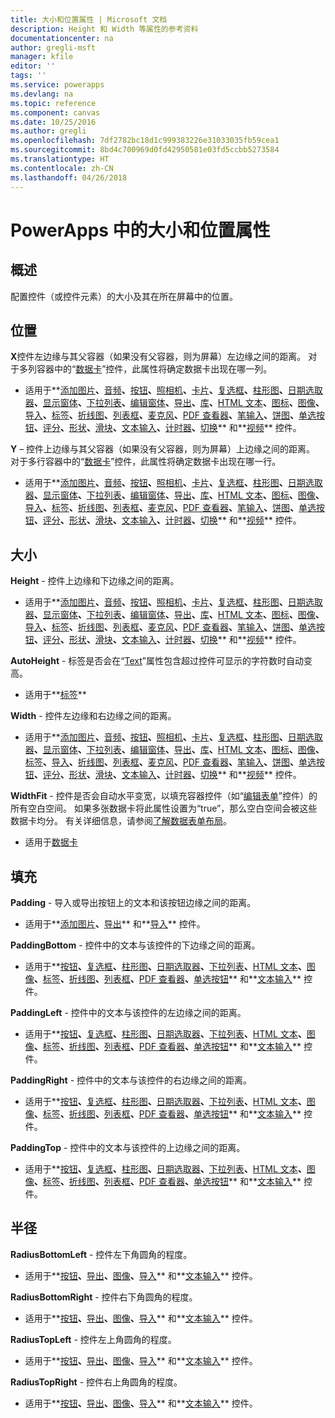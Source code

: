 ```yaml
---
title: 大小和位置属性 | Microsoft 文档
description: Height 和 Width 等属性的参考资料
documentationcenter: na
author: gregli-msft
manager: kfile
editor: ''
tags: ''
ms.service: powerapps
ms.devlang: na
ms.topic: reference
ms.component: canvas
ms.date: 10/25/2016
ms.author: gregli
ms.openlocfilehash: 7df2782bc18d1c999383226e31033035fb59cea1
ms.sourcegitcommit: 8bd4c700969d0fd42950581e03fd5ccbb5273584
ms.translationtype: HT
ms.contentlocale: zh-CN
ms.lasthandoff: 04/26/2018
---
```

# <a name="size-and-location-properties-in-powerapps"></a>PowerApps 中的大小和位置属性
## <a name="overview"></a>概述
配置控件（或控件元素）的大小及其在所在屏幕中的位置。

## <a name="position"></a>位置
**X**控件左边缘与其父容器（如果没有父容器，则为屏幕）左边缘之间的距离。 对于多列容器中的“[数据卡](control-card.md)”控件，此属性将确定数据卡出现在哪一列。

* 适用于**[添加图片](control-add-picture.md)**、**[音频](control-audio-video.md)**、**[按钮](control-button.md)**、**[照相机](control-camera.md)**、**[卡片](control-card.md)**、**[复选框](control-check-box.md)**、**[柱形图](control-column-line-chart.md)**、**[日期选取器](control-date-picker.md)**、**[显示窗体](control-form-detail.md)**、**[下拉列表](control-drop-down.md)**、**[编辑窗体](control-form-detail.md)**、**[导出](control-export-import.md)**、**[库](control-gallery.md)**、**[HTML 文本](control-html-text.md)**、**[图标](control-shapes-icons.md)**、**[图像](control-image.md)**、**[导入](control-export-import.md)**、**[标签](control-text-box.md)**、**[折线图](control-column-line-chart.md)**、**[列表框](control-list-box.md)**、**[麦克风](control-microphone.md)**、**[PDF 查看器](control-pdf-viewer.md)**、**[笔输入](control-pen-input.md)**、**[饼图](control-pie-chart.md)**、**[单选按钮](control-radio.md)**、**[评分](control-rating.md)**、**[形状](control-shapes-icons.md)**、**[滑块](control-slider.md)**、**[文本输入](control-text-input.md)**、**[计时器](control-timer.md)**、**[切换](control-toggle.md)** 和**[视频](control-audio-video.md)** 控件。

**Y** – 控件上边缘与其父容器（如果没有父容器，则为屏幕）上边缘之间的距离。 对于多行容器中的“[数据卡](control-card.md)”控件，此属性将确定数据卡出现在哪一行。

* 适用于**[添加图片](control-add-picture.md)**、**[音频](control-audio-video.md)**、**[按钮](control-button.md)**、**[照相机](control-camera.md)**、**[卡片](control-card.md)**、**[复选框](control-check-box.md)**、**[柱形图](control-column-line-chart.md)**、**[日期选取器](control-date-picker.md)**、**[显示窗体](control-form-detail.md)**、**[下拉列表](control-drop-down.md)**、**[编辑窗体](control-form-detail.md)**、**[导出](control-export-import.md)**、**[库](control-gallery.md)**、**[HTML 文本](control-html-text.md)**、**[图标](control-shapes-icons.md)**、**[图像](control-image.md)**、**[导入](control-export-import.md)**、**[标签](control-text-box.md)**、**[折线图](control-column-line-chart.md)**、**[列表框](control-list-box.md)**、**[麦克风](control-microphone.md)**、**[PDF 查看器](control-pdf-viewer.md)**、**[笔输入](control-pen-input.md)**、**[饼图](control-pie-chart.md)**、**[单选按钮](control-radio.md)**、**[评分](control-rating.md)**、**[形状](control-shapes-icons.md)**、**[滑块](control-slider.md)**、**[文本输入](control-text-input.md)**、**[计时器](control-timer.md)**、**[切换](control-toggle.md)** 和**[视频](control-audio-video.md)** 控件。

## <a name="size"></a>大小
**Height** - 控件上边缘和下边缘之间的距离。

* 适用于**[添加图片](control-add-picture.md)**、**[音频](control-audio-video.md)**、**[按钮](control-button.md)**、**[照相机](control-camera.md)**、**[卡片](control-card.md)**、**[复选框](control-check-box.md)**、**[柱形图](control-column-line-chart.md)**、**[日期选取器](control-date-picker.md)**、**[显示窗体](control-form-detail.md)**、**[下拉列表](control-drop-down.md)**、**[编辑窗体](control-form-detail.md)**、**[导出](control-export-import.md)**、**[库](control-gallery.md)**、**[HTML 文本](control-html-text.md)**、**[图标](control-shapes-icons.md)**、**[图像](control-image.md)**、**[导入](control-export-import.md)**、**[标签](control-text-box.md)**、**[折线图](control-column-line-chart.md)**、**[列表框](control-list-box.md)**、**[麦克风](control-microphone.md)**、**[PDF 查看器](control-pdf-viewer.md)**、**[笔输入](control-pen-input.md)**、**[饼图](control-pie-chart.md)**、**[单选按钮](control-radio.md)**、**[评分](control-rating.md)**、**[形状](control-shapes-icons.md)**、**[滑块](control-slider.md)**、**[文本输入](control-text-input.md)**、**[计时器](control-timer.md)**、**[切换](control-toggle.md)** 和**[视频](control-audio-video.md)** 控件。

**AutoHeight** - 标签是否会在“[Text](properties-core.md)”属性包含超过控件可显示的字符数时自动变高。  

* 适用于**[标签](control-text-box.md)**

**Width** - 控件左边缘和右边缘之间的距离。

* 适用于**[添加图片](control-add-picture.md)**、**[音频](control-audio-video.md)**、**[按钮](control-button.md)**、**[照相机](control-camera.md)**、**[卡片](control-card.md)**、**[复选框](control-check-box.md)**、**[柱形图](control-column-line-chart.md)**、**[日期选取器](control-date-picker.md)**、**[显示窗体](control-form-detail.md)**、**[下拉列表](control-drop-down.md)**、**[编辑窗体](control-form-detail.md)**、**[导出](control-export-import.md)**、**[库](control-gallery.md)**、**[HTML 文本](control-html-text.md)**、**[图标](control-shapes-icons.md)**、**[图像](control-image.md)**、**[标签](control-text-box.md)**、**[导入](control-export-import.md)**、**[折线图](control-column-line-chart.md)**、**[列表框](control-list-box.md)**、**[麦克风](control-microphone.md)**、**[PDF 查看器](control-pdf-viewer.md)**、**[笔输入](control-pen-input.md)**、**[饼图](control-pie-chart.md)**、**[单选按钮](control-radio.md)**、**[评分](control-rating.md)**、**[形状](control-shapes-icons.md)**、**[滑块](control-slider.md)**、**[文本输入](control-text-input.md)**、**[计时器](control-timer.md)**、**[切换](control-toggle.md)** 和**[视频](control-audio-video.md)** 控件。

**WidthFit** - 控件是否会自动水平变宽，以填充容器控件（如“[编辑表单](control-form-detail.md)”控件）的所有空白空间。 如果多张数据卡将此属性设置为“true”，那么空白空间会被这些数据卡均分。 有关详细信息，请参阅[了解数据表单布局](../working-with-form-layout.md)。

* 适用于[数据卡](control-card.md)

## <a name="padding"></a>填充
**Padding** - 导入或导出按钮上的文本和该按钮边缘之间的距离。

* 适用于**[添加图片](control-add-picture.md)**、**[导出](control-export-import.md)** 和**[导入](control-export-import.md)** 控件。

**PaddingBottom** - 控件中的文本与该控件的下边缘之间的距离。

* 适用于**[按钮](control-button.md)**、**[复选框](control-check-box.md)**、**[柱形图](control-column-line-chart.md)**、**[日期选取器](control-date-picker.md)**、**[下拉列表](control-drop-down.md)**、**[HTML 文本](control-html-text.md)**、**[图像](control-image.md)**、**[标签](control-text-box.md)**、**[折线图](control-column-line-chart.md)**、**[列表框](control-list-box.md)**、**[PDF 查看器](control-pdf-viewer.md)**、**[单选按钮](control-radio.md)** 和**[文本输入](control-text-input.md)** 控件。

**PaddingLeft** - 控件中的文本与该控件的左边缘之间的距离。

* 适用于**[按钮](control-button.md)**、**[复选框](control-check-box.md)**、**[柱形图](control-column-line-chart.md)**、**[日期选取器](control-date-picker.md)**、**[下拉列表](control-drop-down.md)**、**[HTML 文本](control-html-text.md)**、**[图像](control-image.md)**、**[标签](control-text-box.md)**、**[折线图](control-column-line-chart.md)**、**[列表框](control-list-box.md)**、**[PDF 查看器](control-pdf-viewer.md)**、**[单选按钮](control-radio.md)** 和**[文本输入](control-text-input.md)** 控件。

**PaddingRight** - 控件中的文本与该控件的右边缘之间的距离。

* 适用于**[按钮](control-button.md)**、**[复选框](control-check-box.md)**、**[柱形图](control-column-line-chart.md)**、**[日期选取器](control-date-picker.md)**、**[下拉列表](control-drop-down.md)**、**[HTML 文本](control-html-text.md)**、**[图像](control-image.md)**、**[标签](control-text-box.md)**、**[折线图](control-column-line-chart.md)**、**[列表框](control-list-box.md)**、**[PDF 查看器](control-pdf-viewer.md)**、**[单选按钮](control-radio.md)** 和**[文本输入](control-text-input.md)** 控件。

**PaddingTop** - 控件中的文本与该控件的上边缘之间的距离。

* 适用于**[按钮](control-button.md)**、**[复选框](control-check-box.md)**、**[柱形图](control-column-line-chart.md)**、**[日期选取器](control-date-picker.md)**、**[下拉列表](control-drop-down.md)**、**[HTML 文本](control-html-text.md)**、**[图像](control-image.md)**、**[标签](control-text-box.md)**、**[折线图](control-column-line-chart.md)**、**[列表框](control-list-box.md)**、**[PDF 查看器](control-pdf-viewer.md)**、**[单选按钮](control-radio.md)** 和**[文本输入](control-text-input.md)** 控件。

## <a name="radius"></a>半径
**RadiusBottomLeft** - 控件左下角圆角的程度。

* 适用于**[按钮](control-button.md)**、**[导出](control-export-import.md)**、**[图像](control-image.md)**、**[导入](control-export-import.md)** 和**[文本输入](control-text-input.md)** 控件。

**RadiusBottomRight** - 控件右下角圆角的程度。

* 适用于**[按钮](control-button.md)**、**[导出](control-export-import.md)**、**[图像](control-image.md)**、**[导入](control-export-import.md)** 和**[文本输入](control-text-input.md)** 控件。

**RadiusTopLeft** - 控件左上角圆角的程度。

* 适用于**[按钮](control-button.md)**、**[导出](control-export-import.md)**、**[图像](control-image.md)**、**[导入](control-export-import.md)** 和**[文本输入](control-text-input.md)** 控件。

**RadiusTopRight** - 控件右上角圆角的程度。

* 适用于**[按钮](control-button.md)**、**[导出](control-export-import.md)**、**[图像](control-image.md)**、**[导入](control-export-import.md)** 和**[文本输入](control-text-input.md)** 控件。

